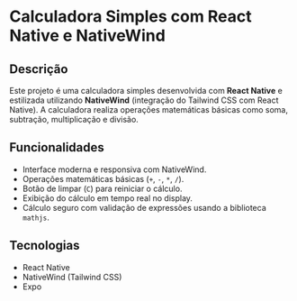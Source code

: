 # Calculadora Simples com React Native e NativeWind

## Descrição

Este projeto é uma calculadora simples desenvolvida com **React Native** e estilizada utilizando **NativeWind** (integração do Tailwind CSS com React Native). A calculadora realiza operações matemáticas básicas como soma, subtração, multiplicação e divisão.

## Funcionalidades

- Interface moderna e responsiva com NativeWind.
- Operações matemáticas básicas (`+`, `-`, `*`, `/`).
- Botão de limpar (`C`) para reiniciar o cálculo.
- Exibição do cálculo em tempo real no display.
- Cálculo seguro com validação de expressões usando a biblioteca `mathjs`.

## Tecnologias

- React Native
- NativeWind (Tailwind CSS)
- Expo
